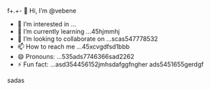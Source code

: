 f+.+- 👋 Hi, I’m @vebene
- 👀 I’m interested in ...
- 🌱 I’m currently learning ...45hjmmhj
- 💞️ I’m looking to collaborate on ...scas547778532
- 📫 How to reach me ...45xcvgdfsd1bbb
- 😄 Pronouns: ...535ads7746366sad2262
- ⚡ Fun fact: ...asd354456152jmhsdafggfngher
ads5451655gerdgf
<!---453dfs4505230xcvjyjrrer
vebene/vebene is a ✨ special ✨ repository becausdfse its `RE54ADME.md` (this file) appears on your GitHub155 profile.
You can click the Preview link to take a look atsdf your changes.nhgh
--->
sadas

